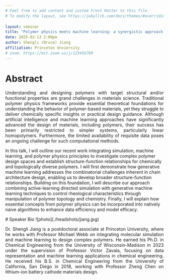 ```yaml
---
# Feel free to add content and custom Front Matter to this file.
# To modify the layout, see https://jekyllrb.com/docs/themes/#overriding-theme-defaults

layout: seminar
title: "Polymer physics meets machine learning: a synergistic approach to complex polymer design"
date: 2025-02-13 2:00pm
author: Shengli (Bruce) Jiang
affiliation: Princeton Unviersity
# zoom: https://mit.zoom.us/j/123456789
---
```

# Abstract
<p style="text-align: justify;">
Understanding and designing polymers with target structural and/or functional properties are grand challenges in materials science. Traditional polymer physics frameworks provide essential theoretical foundations for understanding the behavior of polymer-based materials, yet they struggle to deliver chemically specific insights or practical design guidance. Although artificial intelligence and machine learning approaches have significantly advanced the design of materials, including polymers, their success has been primarily restricted to simpler systems, particularly linear homopolymers. Furthermore, the limited availability of requisite data poses an ongoing challenge for such computational methods.

In this talk, I will outline our recent work integrating simulation, machine learning, and polymer physics principles to investigate complex polymer design spaces and establish structure-function relationships for chemically and topologically diverse polymers. I will first demonstrate how generative machine learning addresses the combinatorial challenges inherent in chain architecture design, enabling us to develop broader structure-function relationships. Building on this foundation, I will describe our approach combining active-learning directed simulation with generative machine learning techniques to control rheological characteristics through manipulation of polymer topology and chemistry. Finally, I will explain how essential concepts from polymer physics can be incorporated into natively naive algorithms to enhance data efficiency and model efficacy. 
</p>
# Speaker Bio
![photo](./headshots/jiang.jpg)
<p style="text-align: justify;">
Dr. Shengli Jiang is a postdoctoral associate at Princeton University, where he works with Professor Michael Webb on integrating molecular simulation and machine learning to design complex polymers. He earned his Ph.D. in Chemical Engineering from the University of Wisconsin-Madison in 2023 under the supervision of Professor Victor Zavala, focusing on data representation and machine learning applications in chemical engineering. He received his B.S. in Chemical Engineering from the University of California, San Diego in 2018, working with Professor Zheng Chen on lithium-ion battery cathode materials design.
</p>

